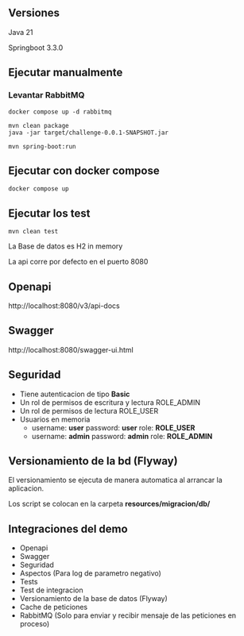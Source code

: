 ## Versiones
Java 21

Springboot 3.3.0

## Ejecutar manualmente

### Levantar RabbitMQ

```
docker compose up -d rabbitmq
```

```
mvn clean package
java -jar target/challenge-0.0.1-SNAPSHOT.jar
```

```
mvn spring-boot:run
```

## Ejecutar con docker compose

```
docker compose up
```

## Ejecutar los test

```
mvn clean test
```

La Base de datos es H2 in memory

La api corre por defecto en el puerto 8080

## Openapi
http://localhost:8080/v3/api-docs

## Swagger

http://localhost:8080/swagger-ui.html

## Seguridad
* Tiene autenticacion de tipo **Basic**
* Un rol de permisos de escritura y lectura ROLE_ADMIN
* Un rol de permisos de lectura ROLE_USER
* Usuarios en memoria
  * username: **user** password: **user** role: **ROLE_USER**
  * username: **admin** password: **admin** role: **ROLE_ADMIN**

## Versionamiento de la bd (Flyway)
El versionamiento se ejecuta de manera automatica al arrancar la aplicacion.

Los script se colocan en la carpeta **resources/migracion/db/**

## Integraciones del demo
* Openapi
* Swagger
* Seguridad
* Aspectos (Para log de parametro negativo)
* Tests
* Test de integracion
* Versionamiento de la base de datos (Flyway)
* Cache de peticiones
* RabbitMQ (Solo para enviar y recibir mensaje de las peticiones en proceso)
